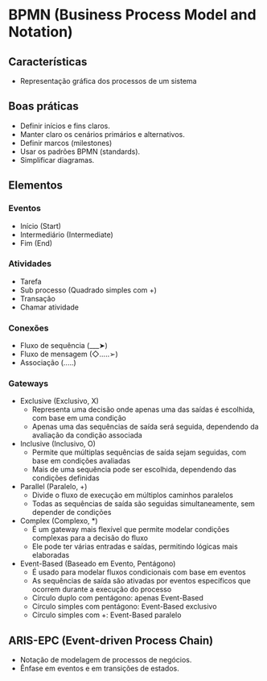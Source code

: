 # BPMN (Business Process Model and Notation)

## Características

- Representação gráfica dos processos de um sistema

## Boas práticas

- Definir inícios e fins claros.
- Manter claro os cenários primários e alternativos.
- Definir marcos (milestones)
- Usar os padrões BPMN (standards).
- Simplificar diagramas.

## Elementos

### Eventos

- Início (Start)
- Intermediário (Intermediate)
- Fim (End)

### Atividades

- Tarefa
- Sub processo (Quadrado simples com +)
- Transação
- Chamar atividade

### Conexões

- Fluxo de sequência (\_\_\_➤)
- Fluxo de mensagem (◇.....➢)
- Associação (.....)

### Gateways

- Exclusive (Exclusivo, X)
  - Representa uma decisão onde apenas uma das saídas é escolhida, com base em uma condição
  - Apenas uma das sequências de saída será seguida, dependendo da avaliação da condição associada
- Inclusive (Inclusivo, O)
  - Permite que múltiplas sequências de saída sejam seguidas, com base em condições avaliadas
  - Mais de uma sequência pode ser escolhida, dependendo das condições definidas
- Parallel (Paralelo, +)
  - Divide o fluxo de execução em múltiplos caminhos paralelos
  - Todas as sequências de saída são seguidas simultaneamente, sem depender de condições
- Complex (Complexo, \*)
  - É um gateway mais flexível que permite modelar condições complexas para a decisão do fluxo
  - Ele pode ter várias entradas e saídas, permitindo lógicas mais elaboradas
- Event-Based (Baseado em Evento, Pentágono)
  - É usado para modelar fluxos condicionais com base em eventos
  - As sequências de saída são ativadas por eventos específicos que ocorrem durante a execução do processo
  - Círculo duplo com pentágono: apenas Event-Based
  - Círculo simples com pentágono: Event-Based exclusivo
  - Círculo simples com +: Event-Based paralelo

## ARIS-EPC (Event-driven Process Chain)

- Notação de modelagem de processos de negócios.
- Ênfase em eventos e em transições de estados.